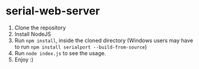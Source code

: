 # serial-web-server
1. Clone the repository
2. Install NodeJS
3. Run ```npm install```, inside the cloned directory (Windows users may have to run ```npm install serialport --build-from-source```)
4. Run ```node index.js``` to see the usage.
5. Enjoy :)
